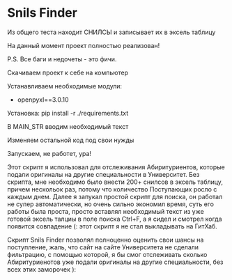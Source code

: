# Snils Finder
Из общего теста находит СНИЛСЫ и записывает их в эксель таблицу

На данный момент проект полностью реализован!

P.S. Все баги и недочеты - это фичи.

Скачиваем проект к себе на компьютер 

Устанавливаем необходимые модули:


- openpyxl==3.0.10


Установка: pip install -r ./requirements.txt

В MAIN_STR вводим необходимый текст

Изменяем остальной код под свои нужды

Запускаем, не работет, ура!

Этот скрипт я использовал для отслеживания Абиритуриентов, которые подали оригиналы на другие специальности в Университет.
Без скрипта, мне необходимо было внести 200+ снилсов в эксель таблицу, причем нескольок раз, потому что количество Поступающих росло с каждым днем.
Далее я запукал простой скрипт для поиска, он работал не супер автоматически, но очень сильно экономил время, суть его работы была проста, просто вставлял необходимый текст из уже готовой эксель талциы в поле поиска Ctrl+F, а я сидел и смотрел когда появится совпадение (: этот скрипт я не стал выкладывать на ГитХаб.

Скрипт Snils Finder позволял полноценно оценить свои шансы на поступление, жаль, что сайт на сайте Университета не сделали фильтрацию, с помощью которой, я бы смог отслеживать сколько Абиритуриенотов уже подали оригиналы на другие специальности, без всех этих заморочек ):
